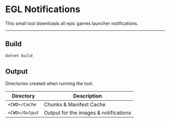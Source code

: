 # EGL Notifications

This small tool downloads all epic games launcher notifications.

---

## Build

```bash
dotnet build
```

## Output

Directories created when running the tool.

| Directory      | Description                           |
| -------------- | ------------------------------------- |
| `<CWD>/Cache`  | Chunks & Manifest Cache               |
| `<CWD>/Output` | Output for the images & notifications |
